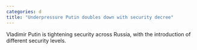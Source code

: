 ```yaml
---
categories: d
title: "Underpressure Putin doubles down with security decree"
---
```

Vladimir Putin is tightening security across Russia, with the introduction of different security levels.